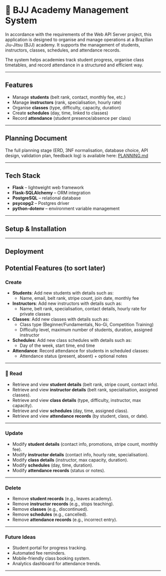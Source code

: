 # 🥋 BJJ Academy Management System

In accordance with the requirements of the Web API Server project, this application is designed to organise and manage operations at a Brazilian Jiu-Jitsu (BJJ) academy. It supports the management of students, instructors, classes, schedules, and attendance records.

The system helps academies track student progress, organise class timetables, and record attendance in a structured and efficient way.

---

## Features
- Manage **students** (belt rank, contact, monthly fee, etc.)
- Manage **instructors** (rank, specialisation, hourly rate)
- Organise **classes** (type, difficulty, capacity, duration)
- Create **schedules** (day, time, linked to classes)
- Record **attendance** (student presence/absence per class)


---
## Planning Document

The full planning stage (ERD, 3NF normalisation, database choice, API design, validation plan, feedback log) is available here: [PLANNING.md](./PLANNING.md)

---

## Tech Stack
- **Flask** – lightweight web framework
- **Flask-SQLAlchemy** – ORM integration
- **PostgreSQL** – relational database
- **psycopg2** – Postgres driver
- **python-dotenv** – environment variable management
---

## Setup & Installation

---

## Deployment


## Potential Features (to sort later)

### Create
- **Students**: Add new students with details such as:
  - Name, email, belt rank, stripe count, join date, monthly fee
- **Instructors**: Add new instructors with details such as:
  - Name, belt rank, specialisation, contact details, hourly rate for private classes
- **Classes**: Add new classes with details such as:
  - Class type (Beginner/Fundamentals, No-Gi, Competition Training)
  - Difficulty level, maximum number of students, duration, assigned instructor
- **Schedules**: Add new class schedules with details such as:
  - Day of the week, start time, end time
- **Attendance**: Record attendance for students in scheduled classes:
  - Attendance status (present, absent) + optional notes

---

### 📖 Read
- Retrieve and view **student details** (belt rank, stripe count, contact info).
- Retrieve and view **instructor details** (belt rank, specialisation, assigned classes).
- Retrieve and view **class details** (type, difficulty, instructor, max capacity).
- Retrieve and view **schedules** (day, time, assigned class).
- Retrieve and view **attendance records** (by student, class, or date).

---

### Update
- Modify **student details** (contact info, promotions, stripe count, monthly fee).
- Modify **instructor details** (contact info, hourly rate, specialisation).
- Modify **class details** (instructor, max capacity, duration).
- Modify **schedules** (day, time, duration).
- Modify **attendance records** (status or notes).

---

### Delete
- Remove **student records** (e.g., leaves academy).
- Remove **instructor records** (e.g., stops teaching).
- Remove **classes** (e.g., discontinued).
- Remove **schedules** (e.g., cancelled).
- Remove **attendance records** (e.g., incorrect entry).

---

### Future Ideas
- Student portal for progress tracking.
- Automated fee reminders.
- Mobile-friendly class booking system.
- Analytics dashboard for attendance trends.

----
